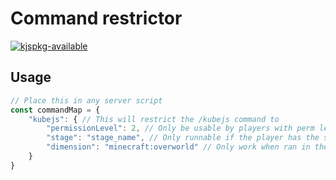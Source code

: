 # Command restrictor

[![kjspkg-available](https://github-production-user-asset-6210df.s3.amazonaws.com/79367505/250114674-fb848719-d52e-471b-a6cf-2c0ea6729f1c.svg)](https://kjspkglookup.modernmodpacks.site/#command-restrictor-5)

## Usage

```js
// Place this in any server script
const commandMap = {
    "kubejs": { // This will restrict the /kubejs command to
        "permissionLevel": 2, // Only be usable by players with perm levels higher than 2 (op)
        "stage": "stage_name", // Only runnable if the player has the stage called "stage_name"
        "dimension": "minecraft:overworld" // Only work when ran in the overworld
    }
}
```